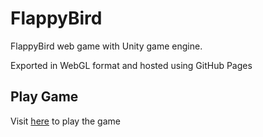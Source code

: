 # FlappyBird
FlappyBird web game with Unity game engine.

Exported in WebGL format and hosted using GitHub Pages

## Play Game
Visit [here](https://agneya-1402.github.io/FlappyBird/index.html) to play the game 
